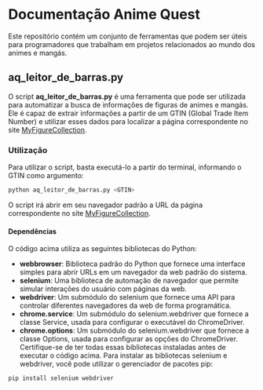 # Documentação Anime Quest
Este repositório contém um conjunto de ferramentas que podem ser úteis para programadores que trabalham em projetos relacionados ao mundo dos animes e mangás.


## aq_leitor_de_barras.py
O script **aq_leitor_de_barras.py** é uma ferramenta que pode ser utilizada para automatizar a busca de informações de figuras de animes e mangás. Ele é capaz de extrair informações a partir de um GTIN (Global Trade Item Number) e utilizar esses dados para localizar a página correspondente no site [MyFigureCollection](https://myfigurecollection.net/).

### Utilização
Para utilizar o script, basta executá-lo a partir do terminal, informando o GTIN como argumento:
```py
python aq_leitor_de_barras.py <GTIN>
```
O script irá abrir em seu navegador padrão a URL da página correspondente no site [MyFigureCollection](https://myfigurecollection.net/).
#### Dependências
O código acima utiliza as seguintes bibliotecas do Python:
- **webbrowser**: Biblioteca padrão do Python que fornece uma interface simples para abrir URLs em um navegador da web padrão do sistema.
- **selenium**: Uma biblioteca de automação de navegador que permite simular interações do usuário com páginas da web.
- **webdriver**: Um submódulo do selenium que fornece uma API para controlar diferentes navegadores da web de forma programática.
- **chrome.service**: Um submódulo do selenium.webdriver que fornece a classe Service, usada para configurar o executável do ChromeDriver.
- **chrome.options**: Um submódulo do selenium.webdriver que fornece a classe Options, usada para configurar as opções do ChromeDriver.
Certifique-se de ter todas essas bibliotecas instaladas antes de executar o código acima. Para instalar as bibliotecas selenium e webdriver, você pode utilizar o gerenciador de pacotes pip:
```py
pip install selenium webdriver
```
